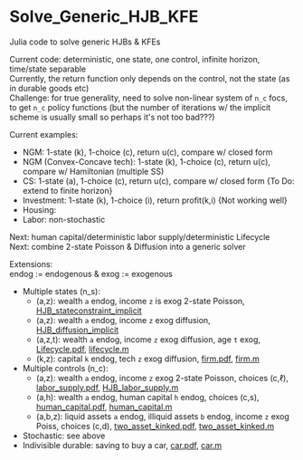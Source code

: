 # Solve_Generic_HJB_KFE
Julia code to solve generic HJBs &amp; KFEs

Current code: deterministic, one state, one control, infinite horizon, time/state separable      
Currently, the return function only depends on the control, not the state (as in durable goods etc)     
Challenge: for true generality, need to solve non-linear system of `n_c` focs, to get `n_c` policy functions 
(but the number of iterations w/ the implicit scheme is usually small so perhaps it's not too bad???)

Current examples:
- NGM: 1-state (k), 1-choice (c), return u(c), compare w/ closed form
- NGM (Convex-Concave tech): 1-state (k), 1-choice (c), return u(c), compare w/ Hamiltonian (multiple SS)
- CS: 1-state (a), 1-choice (c), return u(c), compare w/ closed form {To Do: extend to finite horizon}
- Investment: 1-state (k), 1-choice (i), return profit(k,i) {Not working well}
- Housing:
- Labor: non-stochastic 

Next: human capital/deterministic labor supply/deterministic Lifecycle          
Next: combine 2-state Poisson & Diffusion into a generic solver 


Extensions:     
endog := endogenous & exog := exogenous    
- Multiple states (n_s): 
  - (a,z): wealth `a` endog, income `z` is exog 2-state Poisson, [HJB_stateconstraint_implicit](https://benjaminmoll.com/wp-content/uploads/2020/06/HJB_stateconstraint_implicit.m)
  - (a,z): wealth `a` endog, income `z` exog diffusion, [HJB_diffusion_implicit](https://benjaminmoll.com/wp-content/uploads/2020/06/HJB_diffusion_implicit.m)
  - (a,z,t): wealth `a` endog, income `z` exog diffusion, age `t` exog, [Lifecycle.pdf](https://benjaminmoll.com/wp-content/uploads/2020/06/lifecycle.pdf), [lifecycle.m](https://benjaminmoll.com/wp-content/uploads/2020/06/lifecycle.m)
  - (k,z): capital `k` endog, tech `z` exog diffusion, [firm.pdf](https://benjaminmoll.com/wp-content/uploads/2020/06/firm.pdf), [firm.m](https://benjaminmoll.com/wp-content/uploads/2020/06/firm.m)
- Multiple controls (n_c):
  - (a,z): wealth `a` endog, income `z` exog 2-state Poisson, choices (c,ℓ), [labor_supply.pdf](https://benjaminmoll.com/wp-content/uploads/2020/06/labor_supply.pdf),  [HJB_labor_supply.m](https://benjaminmoll.com/wp-content/uploads/2020/06/HJB_labor_supply.m)
  - (a,h): wealth `a` endog, human capital `h` endog, choices (c,s), [human_capital.pdf](https://benjaminmoll.com/wp-content/uploads/2020/02/human_capital.pdf),  [human_capital.m](https://benjaminmoll.com/wp-content/uploads/2020/03/human_capital.m)
  - (a,b,z): liquid assets `a` endog, illiquid assets `b` endog, income `z` exog Poiss, choices (c,d), [two_asset_kinked.pdf](https://benjaminmoll.com/wp-content/uploads/2020/06/two_asset_kinked.pdf),  [two_asset_kinked.m](https://benjaminmoll.com/wp-content/uploads/2020/06/two_asset_kinked.m)
- Stochastic: see above
- Indivisible durable: saving to buy a car, [car.pdf](https://benjaminmoll.com/wp-content/uploads/2020/06/car.pdf), [car.m](https://benjaminmoll.com/wp-content/uploads/2020/06/car.m)
